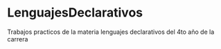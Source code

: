 # LenguajesDeclarativos
Trabajos practicos de la materia lenguajes declarativos del 4to año de la carrera
